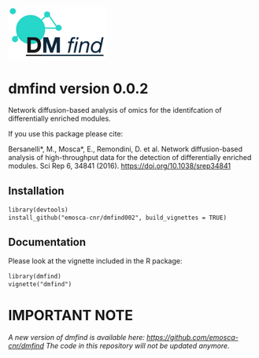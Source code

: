 <img src="vignettes/images/dmfindLogo.jpg" width="200">

# dmfind version 0.0.2

Network diffusion-based analysis of omics for the identifcation of differentially enriched modules.

If you use this package please cite:

Bersanelli\*, M., Mosca\*, E., Remondini, D. et al. Network diffusion-based analysis of high-throughput data for the detection of differentially enriched modules. Sci Rep 6, 34841 (2016). https://doi.org/10.1038/srep34841


## Installation
```{r, eval=FALSE}
library(devtools)
install_github("emosca-cnr/dmfind002", build_vignettes = TRUE)
```

## Documentation
Please look at the vignette included in the R package:
```{r, eval=FALSE}
library(dmfind)
vignette("dmfind")
```

# IMPORTANT NOTE
*A new version of dmfind is available here: https://github.com/emosca-cnr/dmfind*
*The code in this repository will not be updated anymore.*
